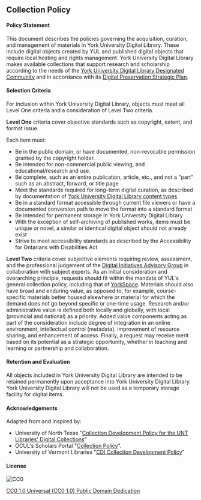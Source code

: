 ## Collection Policy

#### Policy Statement

This document describes the policies governing the acquisition, curation, and management of materials in York University Digital Library. These include digital objects created by YUL and published digital objects that require local hosting and rights management. York University Digital Library makes available collections that support research and scholarship according to the needs of the [York University Digital Library Designated Community](https://digital.library.yorku.ca/documentation/digital-preservation-designated-community-definition) and in accordance with its [Digital Preservation Strategic Plan](https://digital.library.yorku.ca/documentation/digital-preservation-strategic-plan).
  
#### Selection Criteria

For inclusion within York University Digital Library, objects must meet all Level One criteria and a consideration of Level Two criteria.

**Level One** criteria cover objective standards such as copyright, extent, and format issue.

Each item must:

* Be in the public domain, or have documented, non-revocable permission granted by the copyright holder.
* Be intended for non-commercial public viewing, and educational/research and use.
* Be complete, such as an entire publication, article, etc., and not a "part" such as an abstract, forward, or title page
* Meet the standards required for long-term digital curation, as described by documentation of [York University Digital Library content types](https://digital.library.yorku.ca/documentation/content-types)  
* Be in a standard format accessible through current file viewers or have a documented conversion path to move the format into a standard format
* Be intended for permanent storage in York University Digital Library
* With the exception of self-archiving of published works, items must be unique or novel, a similar or identical digital object should not already exist
* Strive to meet accessibility standards as described by the Accessibility for Ontarians with Disabilities Act

**Level Two** criteria cover subjective elements requiring review, assessment, and the professional judgement of the [Digital Initiatives Advisory Group](http://www.library.yorku.ca/web/collections/digitalscholarship/diag-requests/) in collaboration with subject experts. As an initial consideration and overarching principle, requests should fit within the mandate of YUL's general collection policy, including that of [YorkSpace](http://yorkspace.library.yorku.ca/xmlui/). Materials should also have broad and enduring value, as opposed to, for example, course-specific materials better housed elsewhere or material for which the demand does not go beyond specific or one-time usage. Research and/or administrative value is defined both locally and globally, with local (provincial and national) as a priority. Added value components acting as part of the consideration include degree of integration in an online environment, intellectual control (metadata), improvement of resource sharing, and enhancement of access. Finally, a request may receive merit based on its potential as a strategic opportunity, whether in teaching and learning or partnership and collaboration.

#### Retention and Evaluation

All objects included in York University Digital Library are intended to be retained permanently upon acceptance into York University Digital Library. York University Digital Library will not be used as a temporary storage facility for digital items.

#### Acknowledgements

Adapted from and inspired by:

* University of North Texas "[Collection Development Policy for the UNT Libraries' Digital Collections](http://www.library.unt.edu/policies/collection-development/collection-development-policy-unt-libraries-digital-collections)"
* OCUL's Scholars Portal "[Collection Policy](https://spotdocs.scholarsportal.info/display/OAIS/Collection+Policy)".
* University of Vermont Libraries "[CDI Collection Development Policy](http://cdi.uvm.edu/about/colldev)"

#### License

![CC0](http://i.creativecommons.org/p/zero/1.0/88x31.png "CC0")

[CC0 1.0 Universal (CC0 1.0) Public Domain Dedication](http://creativecommons.org/publicdomain/zero/1.0/)
